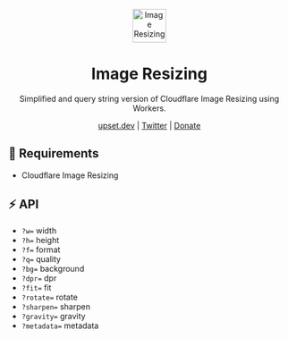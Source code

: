 <p align="center">
  <a href="https://upset.dev">
    <img src="https://avatar.frans.workers.dev/I?rounded=true" alt="Image Resizing" height="60"/>
  </a>
</p>

<h1 align="center">Image Resizing</h1>

<p align="center">Simplified and query string version of Cloudflare Image Resizing using Workers.</p>

<p align="center">
  <a href="https://upset.dev">upset.dev</a> |
  <a href="https://twitter.com/fransallen">Twitter</a> |
  <a href="https://www.patreon.com/fransallen">Donate</a>
</p>

## :wrench: Requirements

- Cloudflare Image Resizing

## :zap: API

- `?w=` width
- `?h=` height
- `?f=` format
- `?q=` quality
- `?bg=` background
- `?dpr=` dpr
- `?fit=` fit
- `?rotate=` rotate
- `?sharpen=` sharpen
- `?gravity=` gravity
- `?metadata=` metadata
